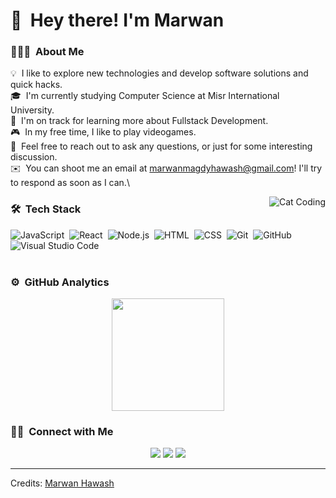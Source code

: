 <h1>👋 &nbsp;Hey there! I'm Marwan </h1>

### 👨🏻‍💻 &nbsp;About Me

💡 &nbsp;I like to explore new technologies and develop software solutions and quick hacks.\
🎓 &nbsp;I'm currently studying Computer Science at Misr International University.\
🌱 &nbsp;I'm on track for learning more about Fullstack Development.\
🎮 &nbsp;In my free time, I like to play videogames.\
💬 &nbsp;Feel free to reach out to ask any questions, or just for some interesting discussion.\
✉️ &nbsp;You can shoot me an email at marwanmagdyhawash@gmail.com! I'll try to respond as soon as I can.\

<img alt="Cat Coding" src="https://media.tenor.com/y2JXkY1pXkwAAAAM/cat-computer.gif" align="right"/>

### 🛠 &nbsp;Tech Stack

![JavaScript](https://img.shields.io/badge/-JavaScript-05122A?style=flat&logo=javascript)&nbsp;
![React](https://img.shields.io/badge/-React-05122A?style=flat&logo=react)&nbsp;
![Node.js](https://img.shields.io/badge/-Node.js-05122A?style=flat&logo=node.js)&nbsp;
![HTML](https://img.shields.io/badge/-HTML-05122A?style=flat&logo=HTML5)&nbsp;
![CSS](https://img.shields.io/badge/-CSS-05122A?style=flat&logo=CSS3&logoColor=1572B6)&nbsp;
![Git](https://img.shields.io/badge/-Git-05122A?style=flat&logo=git)&nbsp;
![GitHub](https://img.shields.io/badge/-GitHub-05122A?style=flat&logo=github)&nbsp;
![Visual Studio Code](https://img.shields.io/badge/-Visual%20Studio%20Code-05122A?style=flat&logo=visual-studio-code&logoColor=007ACC)&nbsp;
<br><br>

### ⚙️ &nbsp;GitHub Analytics

<p align="center">
<a href="https://github.com/Marwan1241">
  <img height="180em" src="https://github-readme-stats-eight-theta.vercel.app/api/top-langs/?username=Marwan1241&layout=compact&langs_count=8&theme=algolia"/>
</a>
</p>

### 🤝🏻 &nbsp;Connect with Me

<p align="center">
<a href="https://www.linkedin.com/in/marwan-hawash-3aa96311a/"><img src="https://img.shields.io/badge/-Marwan%20Hawash-0077B5?style=flat&logo=Linkedin&logoColor=white"/></a>
<a href="https://www.instagram.com/marwan_magdi1241/"><img src="https://img.shields.io/badge/-@Marwan_magdi1241_-E4405F?style=flat&logo=Instagram&logoColor=white"/></a>
<a href="https://www.facebook.com/marwan.magdy.121"><img src="https://img.shields.io/badge/-@Marwan Magdy-1877F2?style=flat&logo=Facebook&logoColor=white"/></a>
</p>

-----
Credits: [Marwan Hawash](https://github.com/Marwan1241)
